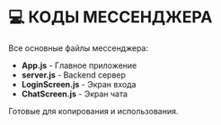 # 💻 КОДЫ МЕССЕНДЖЕРА

Все основные файлы мессенджера:

- **App.js** - Главное приложение
- **server.js** - Backend сервер  
- **LoginScreen.js** - Экран входа
- **ChatScreen.js** - Экран чата

Готовые для копирования и использования.